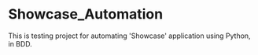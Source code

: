 # Showcase_Automation
This is testing project for automating 'Showcase' application using Python, in BDD.
